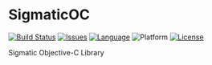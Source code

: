 # SigmaticOC

[![Build Status](https://travis-ci.org/Sigmatic/SigmaticOC.svg)](https://travis-ci.org/Sigmatic/SigmaticOC)
[![Issues](https://img.shields.io/github/issues/Sigmatic/SigmaticOC.svg?style=flat)](https://github.com/Sigmatic/SigmaticOC/issues)
[![Language](https://img.shields.io/badge/language-Objective--C-blue.svg)](https://developer.apple.com/library/mac/documentation/Cocoa/Conceptual/ProgrammingWithObjectiveC/Introduction/Introduction.html)
![Platform](https://img.shields.io/badge/platform-iOS-ffc713.svg)
[![License](https://img.shields.io/badge/license-MIT-lightgrey.svg)](https://github.com/Sigmatic/SigmaticOC/blobs/master/LICENSE.md)


Sigmatic Objective-C Library
